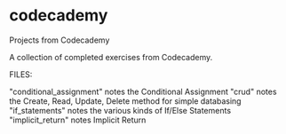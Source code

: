 codecademy
==========

Projects from Codecademy

A collection of completed exercises from Codecademy.

FILES:

"conditional_assignment" notes the Conditional Assignment
"crud" notes the Create, Read, Update, Delete method for simple databasing
"if_statements" notes the various kinds of If/Else Statements
"implicit_return" notes Implicit Return
